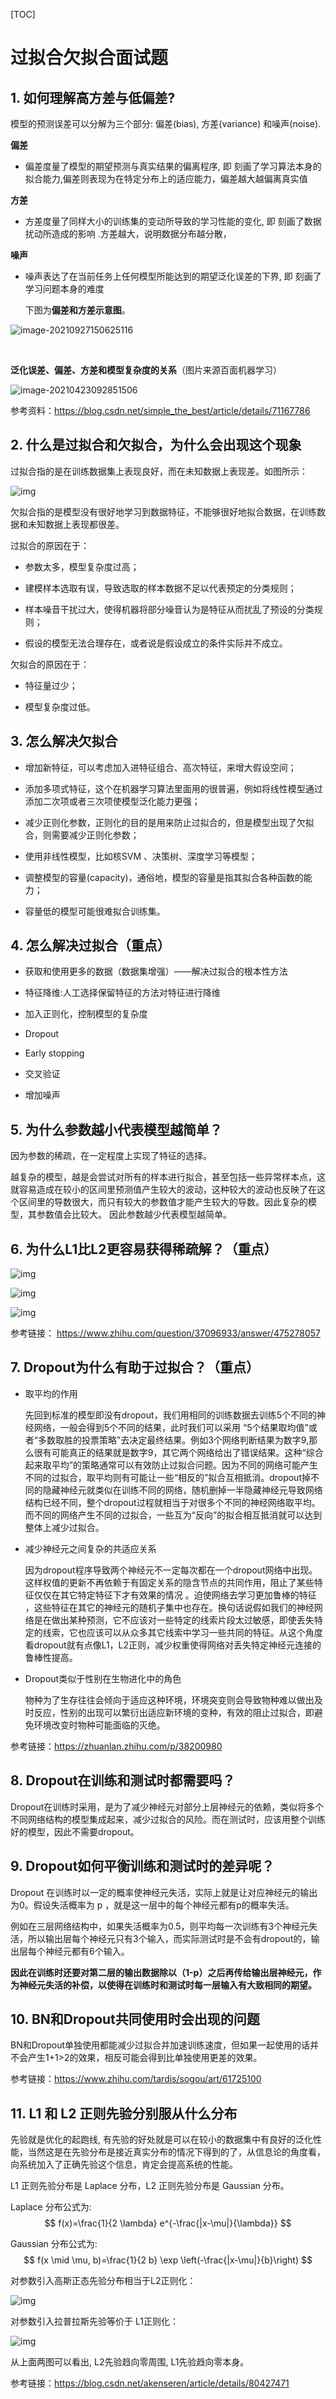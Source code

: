 [TOC]

# 过拟合欠拟合面试题

## 1. 如何理解高方差与低偏差?

模型的预测误差可以分解为三个部分: 偏差(bias), 方差(variance) 和噪声(noise).

**偏差**

- 偏差度量了模型的期望预测与真实结果的偏离程序, 即 刻画了学习算法本身的拟合能力,偏差则表现为在特定分布上的适应能力，偏差越大越偏离真实值

**方差**

- 方差度量了同样大小的训练集的变动所导致的学习性能的变化, 即 刻画了数据扰动所造成的影响 .方差越大，说明数据分布越分散，

**噪声**

- 噪声表达了在当前任务上任何模型所能达到的期望泛化误差的下界, 即 刻画了学习问题本身的难度 

  下图为**偏差和方差示意图**。

![image-20210927150625116](img/过拟合与欠拟合/image-20210927150625116.png)

​                                                                                               

**泛化误差、偏差、方差和模型复杂度的关系**（图片来源百面机器学习）

<img src="img/过拟合与欠拟合/JrBui5yzA3IGgk7.png" alt="image-20210423092851506"  />

参考资料：https://blog.csdn.net/simple_the_best/article/details/71167786

## 2. 什么是过拟合和欠拟合，为什么会出现这个现象

过拟合指的是在训练数据集上表现良好，而在未知数据上表现差。如图所示：

![img](img/过拟合与欠拟合/247f6539-1c10-75ac-84f8-02d238699dfd.jpg)

欠拟合指的是模型没有很好地学习到数据特征，不能够很好地拟合数据，在训练数据和未知数据上表现都很差。

过拟合的原因在于：

- 参数太多，模型复杂度过高；

- 建模样本选取有误，导致选取的样本数据不足以代表预定的分类规则；

- 样本噪音干扰过大，使得机器将部分噪音认为是特征从而扰乱了预设的分类规则；

- 假设的模型无法合理存在，或者说是假设成立的条件实际并不成立。

欠拟合的原因在于：

- 特征量过少；

- 模型复杂度过低。



## 3. 怎么解决欠拟合

- 增加新特征，可以考虑加入进特征组合、高次特征，来增大假设空间；

- 添加多项式特征，这个在机器学习算法里面用的很普遍，例如将线性模型通过添加二次项或者三次项使模型泛化能力更强；

- 减少正则化参数，正则化的目的是用来防止过拟合的，但是模型出现了欠拟合，则需要减少正则化参数；
- 使用非线性模型，比如核SVM 、决策树、深度学习等模型；
- 调整模型的容量(capacity)，通俗地，模型的容量是指其拟合各种函数的能力；
- 容量低的模型可能很难拟合训练集。

## 4. 怎么解决过拟合（重点）

- 获取和使用更多的数据（数据集增强）——解决过拟合的根本性方法 

- 特征降维:人工选择保留特征的方法对特征进行降维

- 加入正则化，控制模型的复杂度

- Dropout

- Early stopping

- 交叉验证
- 增加噪声

## 5. 为什么参数越小代表模型越简单？

因为参数的稀疏，在一定程度上实现了特征的选择。

越复杂的模型，越是会尝试对所有的样本进行拟合，甚至包括一些异常样本点，这就容易造成在较小的区间里预测值产生较大的波动，这种较大的波动也反映了在这个区间里的导数很大，而只有较大的参数值才能产生较大的导数。因此复杂的模型，其参数值会比较大。 因此参数越少代表模型越简单。

## 6. 为什么L1比L2更容易获得稀疏解？（重点）



![img](img/过拟合与欠拟合/v2-a026e24156e13a1d14c43df26b9bd2a4_720w.jpg)

![img](img/过拟合与欠拟合/v2-f6edae58134c5a26687c3883af48d5d5_720w.jpg)

![img](img/过拟合与欠拟合/v2-3aaa69f70754c469bca5c8e4c3e161db_720w.jpg)

参考链接： https://www.zhihu.com/question/37096933/answer/475278057

## 7. Dropout为什么有助于过拟合？（重点）

* 取平均的作用

  先回到标准的模型即没有dropout，我们用相同的训练数据去训练5个不同的神经网络，一般会得到5个不同的结果，此时我们可以采用 “5个结果取均值”或者“多数取胜的投票策略”去决定最终结果。例如3个网络判断结果为数字9,那么很有可能真正的结果就是数字9，其它两个网络给出了错误结果。这种“综合起来取平均”的策略通常可以有效防止过拟合问题。因为不同的网络可能产生不同的过拟合，取平均则有可能让一些“相反的”拟合互相抵消。dropout掉不同的隐藏神经元就类似在训练不同的网络，随机删掉一半隐藏神经元导致网络结构已经不同，整个dropout过程就相当于对很多个不同的神经网络取平均。而不同的网络产生不同的过拟合，一些互为“反向”的拟合相互抵消就可以达到整体上减少过拟合。

* 减少神经元之间复杂的共适应关系

  因为dropout程序导致两个神经元不一定每次都在一个dropout网络中出现。这样权值的更新不再依赖于有固定关系的隐含节点的共同作用，阻止了某些特征仅仅在其它特定特征下才有效果的情况 。迫使网络去学习更加鲁棒的特征 ，这些特征在其它的神经元的随机子集中也存在。换句话说假如我们的神经网络是在做出某种预测，它不应该对一些特定的线索片段太过敏感，即使丢失特定的线索，它也应该可以从众多其它线索中学习一些共同的特征。从这个角度看dropout就有点像L1，L2正则，减少权重使得网络对丢失特定神经元连接的鲁棒性提高。

* Dropout类似于性别在生物进化中的角色

  物种为了生存往往会倾向于适应这种环境，环境突变则会导致物种难以做出及时反应，性别的出现可以繁衍出适应新环境的变种，有效的阻止过拟合，即避免环境改变时物种可能面临的灭绝。

 参考链接：https://zhuanlan.zhihu.com/p/38200980

## 8. Dropout在训练和测试时都需要吗？

Dropout在训练时采用，是为了减少神经元对部分上层神经元的依赖，类似将多个不同网络结构的模型集成起来，减少过拟合的风险。而在测试时，应该用整个训练好的模型，因此不需要dropout。

## 9. Dropout如何平衡训练和测试时的差异呢？

Dropout 在训练时以一定的概率使神经元失活，实际上就是让对应神经元的输出为0。假设失活概率为 p ，就是这一层中的每个神经元都有p的概率失活。

例如在三层网络结构中，如果失活概率为0.5，则平均每一次训练有3个神经元失活，所以输出层每个神经元只有3个输入，而实际测试时是不会有dropout的，输出层每个神经元都有6个输入。

**因此在训练时还要对第二层的输出数据除以（1-p）之后再传给输出层神经元，作为神经元失活的补偿，以使得在训练时和测试时每一层输入有大致相同的期望。**

## 10. BN和Dropout共同使用时会出现的问题

BN和Dropout单独使用都能减少过拟合并加速训练速度，但如果一起使用的话并不会产生1+1>2的效果，相反可能会得到比单独使用更差的效果。

参考链接：https://www.zhihu.com/tardis/sogou/art/61725100

## 11. L1 和 L2 正则先验分别服从什么分布

先验就是优化的起跑线, 有先验的好处就是可以在较小的数据集中有良好的泛化性能，当然这是在先验分布是接近真实分布的情况下得到的了，从信息论的角度看，向系统加入了正确先验这个信息，肯定会提高系统的性能。

L1 正则先验分布是 Laplace 分布，L2 正则先验分布是 Gaussian 分布。

Laplace 分布公式为:
$$
f(x)=\frac{1}{2 \lambda} e^{-\frac{|x-\mu|}{\lambda}}
$$


Gaussian 分布公式为:
$$
f(x \mid \mu, b)=\frac{1}{2 b} \exp \left(-\frac{|x-\mu|}{b}\right)
$$


对参数引入高斯正态先验分布相当于L2正则化：



![img](http://mmjmedia.xiejianji.com/96b02ee9-c6ab-718f-b358-0a8db26f9cd7.jpg)



对参数引入拉普拉斯先验等价于 L1正则化： 



![img](http://mmjmedia.xiejianji.com/f4a1eb7a-3ce3-7cea-84a0-d569423b2d01.jpg)



从上面两图可以看出, L2先验趋向零周围, L1先验趋向零本身。

参考链接：https://blog.csdn.net/akenseren/article/details/80427471
